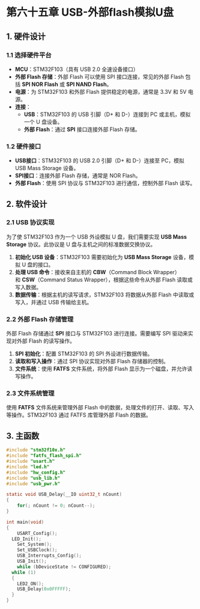 # 第六十五章 USB-外部flash模拟U盘

## 1. 硬件设计

### 1.1 选择硬件平台

- **MCU**：STM32F103（具有 USB 2.0 全速设备接口）
- **外部 Flash 存储**：外部 Flash 可以使用 SPI 接口连接，常见的外部 Flash 包括 **SPI NOR Flash** 或 **SPI NAND Flash**。
- **电源**：为 STM32F103 和外部 Flash 提供稳定的电源，通常是 3.3V 和 5V 电源。
- **连接**：
  - **USB**：STM32F103 的 USB 引脚（D+ 和 D-）连接到 PC 或主机，模拟一个 U 盘设备。
  - **外部 Flash**：通过 **SPI** 接口连接外部 Flash 存储。

### 1.2 硬件接口

- **USB接口**：STM32F103 的 USB 2.0 引脚（D+ 和 D-）连接至 PC，模拟 USB Mass Storage 设备。
- **SPI接口**：连接外部 Flash 存储，通常是 NOR Flash。
- **外部 Flash**：使用 SPI 协议与 STM32F103 进行通信，控制外部 Flash 读写。

## 2. 软件设计

### 2.1 USB 协议实现

为了使 STM32F103 作为一个 USB 外设模拟 U 盘，我们需要实现 **USB Mass Storage** 协议。此协议是 U 盘与主机之间的标准数据交换协议。

1. **初始化 USB 设备**：STM32F103 需要初始化为 **USB Mass Storage** 设备，模拟 U 盘的接口。
2. **处理 USB 命令**：接收来自主机的 **CBW**（Command Block Wrapper）和 **CSW**（Command Status Wrapper），根据这些命令从外部 Flash 读取或写入数据。
3. **数据传输**：根据主机的读写请求，STM32F103 将数据从外部 Flash 中读取或写入，并通过 USB 传输给主机。

### 2.2 外部 Flash 存储管理

外部 Flash 存储通过 **SPI** 接口与 STM32F103 进行连接。需要编写 SPI 驱动来实现对外部 Flash 的读写操作。

1. **SPI 初始化**：配置 STM32F103 的 SPI 外设进行数据传输。
2. **读取和写入操作**：通过 SPI 协议实现对外部 Flash 存储器的控制。
3. **文件系统**：使用 **FATFS** 文件系统，将外部 Flash 显示为一个磁盘，并允许读写操作。

### 2.3 文件系统管理

使用 **FATFS** 文件系统来管理外部 Flash 中的数据，处理文件的打开、读取、写入等操作。STM32F103 通过 FATFS 库管理外部 Flash 的数据。

## 3. 主函数

```c
#include "stm32f10x.h"
#include "fatfs_flash_spi.h"
#include "usart.h"	
#include "led.h"  
#include "hw_config.h" 
#include "usb_lib.h"
#include "usb_pwr.h"

static void USB_Delay(__IO uint32_t nCount)
{
	for(; nCount != 0; nCount--);
}

int main(void)
{
	USART_Config();	
  LED_Init();
	Set_System();
	Set_USBClock();
	USB_Interrupts_Config();
 	USB_Init();
 	while (bDeviceState != CONFIGURED);	
  while (1)
  {
    LED2_ON();
    USB_Delay(0x0FFFFF);
  }
}

```


